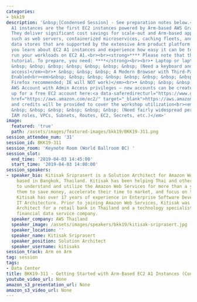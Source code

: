 ```yaml
---
categories:
- bkk19
description: '&nbsp;[Condensed Session] - See preparation notes below.<br>Amazon EC2
  A1 instances are the first EC2 instances powered by Arm-based AWS Graviton processors.
  They deliver significant cost savings for scale-out and Arm-based applications,
  such as web servers, containerized microservices, caching fleets, and distributed
  data stores that are supported by the extensive Arm product platform. In this workshop,
  you learn about EC2 A1 instances and experience how easy it can be to migrate and
  run your workloads on EC2 A1.<br><br><strong>**** Please note that this is a working
  tutorial. To prepare, you need: ****</strong><br><br>• Laptop or laptop-like device<br><em>&nbsp;
  &nbsp; &nbsp; &nbsp; &nbsp; &nbsp; &nbsp; &nbsp; (Need a keyboard and terminal/shell
  access)</em><br>• &nbsp; &nbsp; &nbsp; A Modern Browser with Third-Party Cookies
  Enabled<br><em>&nbsp; &nbsp; &nbsp; &nbsp; &nbsp; &nbsp; &nbsp; &nbsp; (Chrome or
  Firefox recommended; IE will NOT work)</em><br>• &nbsp; &nbsp; &nbsp; Established
  AWS Account with Admin Access privileges – new accounts can be created by signing
  up for a free EC2 account here:<a data-saferedirecturl="https://www.google.com/url?q=https://aws.amazon.com/ec2/&source=gmail&ust=1553686282470000&usg=AFQjCNEclrXDnsa4vHjYmaRWscjfHblwJQ"
  href="https://aws.amazon.com/ec2/" target="_blank">https://aws.amazon.com/ec2/</a>
  and credits will be provided to cover the workshop utilization<br><em>&nbsp; &nbsp;
  &nbsp; &nbsp; &nbsp; &nbsp; &nbsp; &nbsp; (Need fairly widespread permissions: create
  IAM roles, VPCs, Subnets, Routes, EC2, Secrets, etc.)</em>'
image:
  featured: 'true'
  path: /assets/images/featured-images/bkk19/BKK19-311.png
session_attendee_num: '31'
session_id: BKK19-311
session_room: 'Keynote Room (World Ballroom BC) '
session_slot:
  end_time: '2019-04-03 14:45:00'
  start_time: '2019-04-03 14:00:00'
session_speakers:
- speaker_bio: Kitisak Sriprasert is a Solution Architect for Amazon Web Services
    based in Bangkok, Thailand. Kitisak has been helping Thai and other ASEAN customers
    to understand and utilize the Amazon Web Services for more than a year, allowing
    them to save money, accelerate their time to market, and focus on their core business.
    Kitisak has over 17 years of experience in Enterprise Software Development and
    IT Architecture. Prior to joining Amazon Web Services, Kitisak was a Solution
    Architect for a retail bank in Thailand and a technology specialist for a global
    financial data service company.
  speaker_company: AWS Thailand
  speaker_image: /assets/images/speakers/bkk19/kitisak-sriprasert.jpg
  speaker_location: ''
  speaker_name: Kitisak Sriprasert
  speaker_position: Solution Architect
  speaker_username: kitisaks
session_track: Arm on Arm
tag: session
tags:
- Data Center
title: BKK19-311 - Getting Started with Arm-Based EC2 A1 Instances (Condensed)
youtube_video_url: None
amazon_s3_presentation_url: None
amazon_s3_video_url: None
---
```

